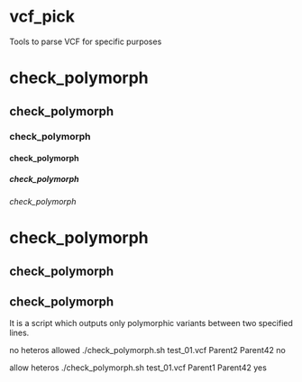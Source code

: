 # vcf_pick
Tools to parse VCF for specific purposes

# check_polymorph
## check_polymorph
### check_polymorph
#### check_polymorph
##### check_polymorph
###### check_polymorph

check_polymorph
===============

check_polymorph
---------------

check_polymorph
---------

It is a script which outputs only polymorphic variants between two specified lines.

no heteros allowed
./check_polymorph.sh test_01.vcf Parent2 Parent42 no

allow heteros
./check_polymorph.sh test_01.vcf Parent1 Parent42 yes
